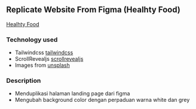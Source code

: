 ## Replicate Website From Figma (Healhty Food)

[Healhty Food](https://www.figma.com/proto/WkcO0NQdqYiWWDtai5AvrQ/Healthy-Food-FE-Refactory?node-id=1%3A2&scaling=min-zoom)

### Technology used

* Tailwindcss [tailwindcss](https://tailwindcss.com/)
* ScrollRevealjs [scrollrevealjs](https://scrollrevealjs.org/)
* Images from [unsplash](http://unsplash.com/)

### Description

* Menduplikasi halaman landing page dari figma
* Mengubah background color dengan perpaduan warna white dan grey
